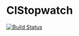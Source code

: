 # ClStopwatch

[![Build Status](https://travis-ci.org/nailyakarimova/ClStopwatch.svg?branch=master)](https://travis-ci.org/nailyakarimova/ClStopwatch)
